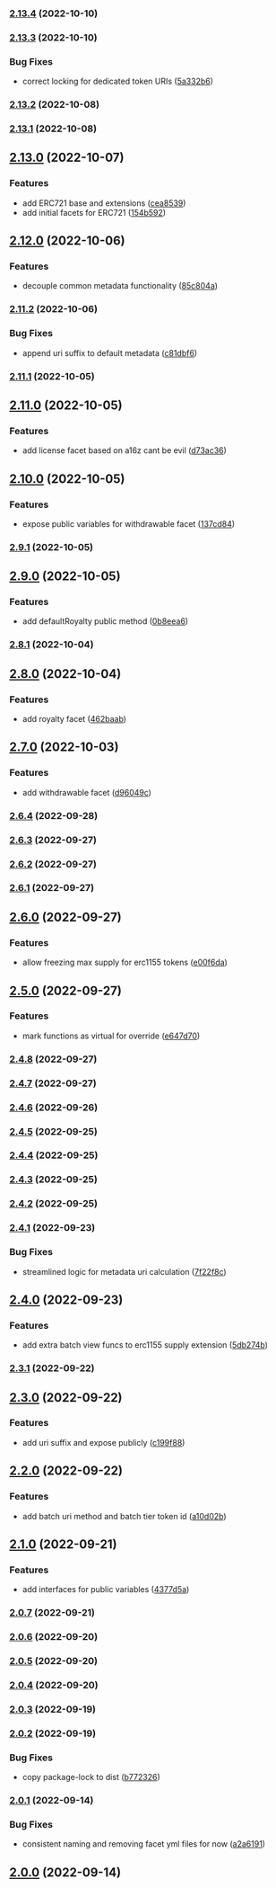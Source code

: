 ### [2.13.4](https://github.com/flair-sdk/contracts/compare/v2.13.3...v2.13.4) (2022-10-10)

### [2.13.3](https://github.com/flair-sdk/contracts/compare/v2.13.2...v2.13.3) (2022-10-10)


### Bug Fixes

* correct locking for dedicated token URIs ([5a332b6](https://github.com/flair-sdk/contracts/commit/5a332b6b91dbb122f09c9635b81f08abe06ae1ac))

### [2.13.2](https://github.com/flair-sdk/contracts/compare/v2.13.1...v2.13.2) (2022-10-08)

### [2.13.1](https://github.com/flair-sdk/contracts/compare/v2.13.0...v2.13.1) (2022-10-08)

## [2.13.0](https://github.com/flair-sdk/contracts/compare/v2.12.0...v2.13.0) (2022-10-07)


### Features

* add ERC721 base and extensions ([cea8539](https://github.com/flair-sdk/contracts/commit/cea853944998ca75dcd1c01aaf47f120d0027807))
* add initial facets for ERC721 ([154b592](https://github.com/flair-sdk/contracts/commit/154b592dcb17ea5be081c27ba904a4b9976a71b5))

## [2.12.0](https://github.com/flair-sdk/contracts/compare/v2.11.2...v2.12.0) (2022-10-06)


### Features

* decouple common metadata functionality ([85c804a](https://github.com/flair-sdk/contracts/commit/85c804a31a3a5449d8999af9e00e3893f8add917))

### [2.11.2](https://github.com/flair-sdk/contracts/compare/v2.11.1...v2.11.2) (2022-10-06)


### Bug Fixes

* append uri suffix to default metadata ([c81dbf6](https://github.com/flair-sdk/contracts/commit/c81dbf65487de271d0cb099adc858a8ffc5c7e5a))

### [2.11.1](https://github.com/flair-sdk/contracts/compare/v2.11.0...v2.11.1) (2022-10-05)

## [2.11.0](https://github.com/flair-sdk/contracts/compare/v2.10.0...v2.11.0) (2022-10-05)


### Features

* add license facet based on a16z cant be evil ([d73ac36](https://github.com/flair-sdk/contracts/commit/d73ac3695654be15b97dc3ac040fc46649802234))

## [2.10.0](https://github.com/flair-sdk/contracts/compare/v2.9.1...v2.10.0) (2022-10-05)


### Features

* expose public variables for withdrawable facet ([137cd84](https://github.com/flair-sdk/contracts/commit/137cd84e92304273a1b44bd09c407995eb4fdde7))

### [2.9.1](https://github.com/flair-sdk/contracts/compare/v2.9.0...v2.9.1) (2022-10-05)

## [2.9.0](https://github.com/flair-sdk/contracts/compare/v2.8.1...v2.9.0) (2022-10-05)


### Features

* add defaultRoyalty public method ([0b8eea6](https://github.com/flair-sdk/contracts/commit/0b8eea66efc9ac65514582841d891ee38c8c27af))

### [2.8.1](https://github.com/flair-sdk/contracts/compare/v2.8.0...v2.8.1) (2022-10-04)

## [2.8.0](https://github.com/flair-sdk/contracts/compare/v2.7.0...v2.8.0) (2022-10-04)


### Features

* add royalty facet ([462baab](https://github.com/flair-sdk/contracts/commit/462baab30c713280f41b918afb80a4084c7d08f6))

## [2.7.0](https://github.com/flair-sdk/contracts/compare/v2.6.4...v2.7.0) (2022-10-03)


### Features

* add withdrawable facet ([d96049c](https://github.com/flair-sdk/contracts/commit/d96049c0589ad89f712aa8cb771685602ce61367))

### [2.6.4](https://github.com/flair-sdk/contracts/compare/v2.6.3...v2.6.4) (2022-09-28)

### [2.6.3](https://github.com/flair-sdk/contracts/compare/v2.6.2...v2.6.3) (2022-09-27)

### [2.6.2](https://github.com/flair-sdk/contracts/compare/v2.6.1...v2.6.2) (2022-09-27)

### [2.6.1](https://github.com/flair-sdk/contracts/compare/v2.6.0...v2.6.1) (2022-09-27)

## [2.6.0](https://github.com/flair-sdk/contracts/compare/v2.5.0...v2.6.0) (2022-09-27)


### Features

* allow freezing max supply for erc1155 tokens ([e00f6da](https://github.com/flair-sdk/contracts/commit/e00f6dac33e5a7b92cfd92e90b62c806eaf0ad76))

## [2.5.0](https://github.com/flair-sdk/contracts/compare/v2.4.8...v2.5.0) (2022-09-27)


### Features

* mark functions as virtual for override ([e647d70](https://github.com/flair-sdk/contracts/commit/e647d70702baa3bfbf677c485af501e77af8a457))

### [2.4.8](https://github.com/flair-sdk/contracts/compare/v2.4.7...v2.4.8) (2022-09-27)

### [2.4.7](https://github.com/flair-sdk/contracts/compare/v2.4.6...v2.4.7) (2022-09-27)

### [2.4.6](https://github.com/flair-sdk/contracts/compare/v2.4.5...v2.4.6) (2022-09-26)

### [2.4.5](https://github.com/flair-sdk/contracts/compare/v2.4.4...v2.4.5) (2022-09-25)

### [2.4.4](https://github.com/flair-sdk/contracts/compare/v2.4.3...v2.4.4) (2022-09-25)

### [2.4.3](https://github.com/flair-sdk/contracts/compare/v2.4.2...v2.4.3) (2022-09-25)

### [2.4.2](https://github.com/flair-sdk/contracts/compare/v2.4.1...v2.4.2) (2022-09-25)

### [2.4.1](https://github.com/flair-sdk/contracts/compare/v2.4.0...v2.4.1) (2022-09-23)


### Bug Fixes

* streamlined logic for metadata uri calculation ([7f22f8c](https://github.com/flair-sdk/contracts/commit/7f22f8c2989b0af310a8eef6a60c0af362adddad))

## [2.4.0](https://github.com/flair-sdk/contracts/compare/v2.3.1...v2.4.0) (2022-09-23)


### Features

* add extra batch view funcs to erc1155 supply extension ([5db274b](https://github.com/flair-sdk/contracts/commit/5db274b4dcde2a37554e2e9d2ad8e846137747f2))

### [2.3.1](https://github.com/flair-sdk/contracts/compare/v2.3.0...v2.3.1) (2022-09-22)

## [2.3.0](https://github.com/flair-sdk/contracts/compare/v2.2.0...v2.3.0) (2022-09-22)


### Features

* add uri suffix and expose publicly ([c199f88](https://github.com/flair-sdk/contracts/commit/c199f88cff3ce36fd2e5d43f77b10c2da7ddd806))

## [2.2.0](https://github.com/flair-sdk/contracts/compare/v2.1.0...v2.2.0) (2022-09-22)


### Features

* add batch uri method and batch tier token id ([a10d02b](https://github.com/flair-sdk/contracts/commit/a10d02b674c4a8cff55018d8fd090f1202321e51))

## [2.1.0](https://github.com/flair-sdk/contracts/compare/v2.0.7...v2.1.0) (2022-09-21)


### Features

* add interfaces for public variables ([4377d5a](https://github.com/flair-sdk/contracts/commit/4377d5ad531ee7fd9903fd9dc267284c6b85d190))

### [2.0.7](https://github.com/flair-sdk/contracts/compare/v2.0.6...v2.0.7) (2022-09-21)

### [2.0.6](https://github.com/flair-sdk/contracts/compare/v2.0.5...v2.0.6) (2022-09-20)

### [2.0.5](https://github.com/flair-sdk/contracts/compare/v2.0.4...v2.0.5) (2022-09-20)

### [2.0.4](https://github.com/flair-sdk/contracts/compare/v2.0.3...v2.0.4) (2022-09-20)

### [2.0.3](https://github.com/flair-sdk/contracts/compare/v2.0.2...v2.0.3) (2022-09-19)

### [2.0.2](https://github.com/flair-sdk/contracts/compare/v2.0.1...v2.0.2) (2022-09-19)


### Bug Fixes

* copy package-lock to dist ([b772326](https://github.com/flair-sdk/contracts/commit/b77232672d866fe2df5ecc55bd748082dc084c72))

### [2.0.1](https://github.com/flair-sdk/contracts/compare/v2.0.0...v2.0.1) (2022-09-14)


### Bug Fixes

* consistent naming and removing facet yml files for now ([a2a6191](https://github.com/flair-sdk/contracts/commit/a2a6191f6d25cbb40f5f37a1c188417af3af9d54))

## [2.0.0](https://github.com/flair-sdk/contracts/compare/v1.0.1...v2.0.0) (2022-09-14)
